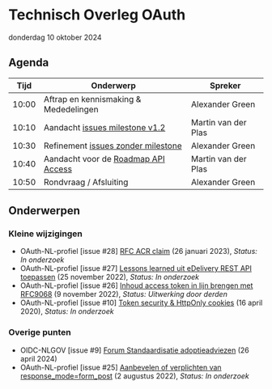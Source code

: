 <!-----------------------------







   :warning: Dit bestand wordt automatisch gegenereerd.
   :warning: Handmatige toevoegingen worden overschreven.







----------------------------->
# Technisch Overleg OAuth

donderdag 10 oktober 2024

## Agenda

| Tijd | Onderwerp |Spreker|
| --- | --- | --- |
| 10:00 | Aftrap en kennismaking & Mededelingen  |  Alexander Green |
| 10:10 | Aandacht [issues  milestone v1.2](https://github.com/Logius-standaarden/OAuth-NL-profiel/milestone/2) | Martin van der Plas |
| 10:30 | Refinement [issues zonder milestone](https://github.com/Logius-standaarden/OAuth-NL-profiel/issues?q=is%3Aopen+is%3Aissue+no%3Amilestone) | Alexander Green |
| 10:40 | Aandacht voor de [Roadmap API Access](https://github.com/orgs/Logius-standaarden/projects/2/) |  Martin van der Plas |
| 10:50 | Rondvraag / Afsluiting | Alexander Green |

## Onderwerpen

### Kleine wijzigingen
* OAuth-NL-profiel [issue #28] [RFC ACR claim](https://github.com/Logius-standaarden/OAuth-NL-profiel/issues/28) (26 januari 2023), _Status: In onderzoek_
* OAuth-NL-profiel [issue #27] [Lessons learned uit eDelivery REST API toepassen](https://github.com/Logius-standaarden/OAuth-NL-profiel/issues/27) (25 november 2022), _Status: In onderzoek_
* OAuth-NL-profiel [issue #26] [Inhoud access token in lijn brengen met RFC9068](https://github.com/Logius-standaarden/OAuth-NL-profiel/issues/26) (9 november 2022), _Status: Uitwerking door derden_
* OAuth-NL-profiel [issue #10] [Token security & HttpOnly cookies](https://github.com/Logius-standaarden/OAuth-NL-profiel/issues/10) (16 april 2020), _Status: In onderzoek_

### Overige punten
* OIDC-NLGOV [issue #9] [Forum Standaardisatie adoptieadviezen](https://github.com/Logius-standaarden/OIDC-NLGOV/issues/9) (26 april 2024)
* OAuth-NL-profiel [issue #25] [Aanbevelen of verplichten van response_mode=form_post](https://github.com/Logius-standaarden/OAuth-NL-profiel/issues/25) (2 augustus 2022), _Status: In onderzoek_
